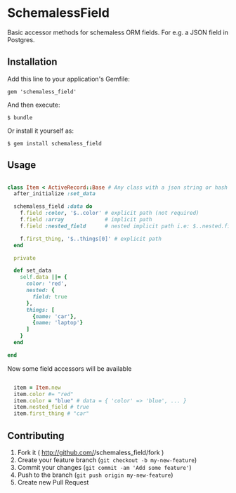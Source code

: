 # SchemalessField

Basic accessor methods for schemaless ORM fields.
For e.g. a JSON field in Postgres.

## Installation

Add this line to your application's Gemfile:

    gem 'schemaless_field'

And then execute:

    $ bundle

Or install it yourself as:

    $ gem install schemaless_field

## Usage

```ruby

class Item < ActiveRecord::Base # Any class with a json string or hash can be used
  after_initialize :set_data

  schemaless_field :data do
    f.field :color, '$..color' # explicit path (not required)
    f.field :array             # implicit path
    f.field :nested_field      # nested implicit path i.e: $..nested.field

    f.first_thing, '$..things[0]' # explicit path
  end

  private

  def set_data
    self.data ||= {
      color: 'red',
      nested: {
        field: true
      },
      things: [
        {name: 'car'},
        {name: 'laptop'}
      ]
    }
  end

end
```

Now some field accessors will be available

```ruby

  item = Item.new
  item.color #= "red"
  item.color = "blue" # data = { 'color' => 'blue', ... }
  item.nested_field # true
  item.first_thing # "car"
```

## Contributing

1. Fork it ( http://github.com/<my-github-username>/schemaless_field/fork )
2. Create your feature branch (`git checkout -b my-new-feature`)
3. Commit your changes (`git commit -am 'Add some feature'`)
4. Push to the branch (`git push origin my-new-feature`)
5. Create new Pull Request
